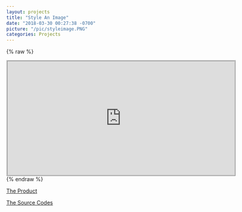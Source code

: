 ```yaml
---
layout: projects
title: "Style An Image"
date: "2018-03-30 00:27:38 -0700"
picture: "/pic/styleimage.PNG"
categories: Projects
---
```


{% raw %}
<iframe marginwidth="0" marginheight="0" width="600" height="300" align="center" style="border: 3px ridge #cccccc" src="https://curious-yu.github.io/GoogleFrontEnd-Phase1-StyleAImage/"></iframe>
{% endraw %}

[The Product](https://curious-yu.github.io/GoogleFrontEnd-Phase1-StyleAImage/)

[The Source Codes](https://github.com/Curious-Yu/GoogleFrontEnd-Phase1-StyleAImage)

